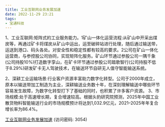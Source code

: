 ```yaml
---
title: 工业互联网业务发展加速
date: 2022-11-29 23:21
tags:
- 宝通科技
---
```

1、工业互联网:矩阵式的工业服务能力。1矿山一体化运营流程:从矿山中开采出煤炭等，再通过矿卡将煤炭从矿山中运出，运至破碎站进行处理，随后通过输送带，运送到港口、码头各处。对安全性和稳定性都有较高的要求。2公司在矿山一体化运营商，与参控股公司协同，实现矩阵化服务。矿山环节通过参股公司一隅千象(公司持股10%)打造数字孪山，在矿卡环节通过参股公司踏歌智行(公司持股不低于8.29%)研发矿卡无人驾驶技术，在输送环节自研无人值守智能输送系统。
<!-- more -->
2、深耕工业运输场景:行业客户资源丰富助力数字化转型。公司于2000年成立，原本以输送带加工制造为主业，深耕输送业务数十年，在深刻理解输送中哪些环节容易发生故障，为数字化转型打下了基础的同时，也积累了许多客户资源。
3、市场规模:处于高速增长期，复合增速较高。根据头豹研究院预测，2025年中国工业散货物料智能输送行业的市场规模预计将达到1,032.9亿元，2021–2025年年复合增长率为86.4%。

[工业互联网业务发展加速](https://url12.ctfile.com/f/3948612-735802881-b826cf?p=3054)
(访问密码: 3054)

